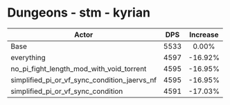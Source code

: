 # Dungeons - stm - kyrian
| Actor | DPS | Increase |
|---|:---:|:---:|
|Base|5533|0.00%|
|everything|4597|-16.92%|
|no_pi_fight_length_mod_with_void_torrent|4595|-16.95%|
|simplified_pi_or_vf_sync_condition_jaervs_nf|4595|-16.95%|
|simplified_pi_or_vf_sync_condition|4591|-17.03%|

